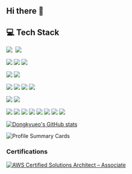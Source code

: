 ## Hi there 👋

<!--
**dongkyueo-ros/dongkyueo-ros** is a ✨ _special_ ✨ repository because its `README.md` (this file) appears on your GitHub profile.

Here are some ideas to get you started:

- 🔭 I’m currently working on ...
- 🌱 I’m currently learning ...
- 👯 I’m looking to collaborate on ...
- 🤔 I’m looking for help with ...
- 💬 Ask me about ...
- 📫 How to reach me: ...
- 😄 Pronouns: ...
- ⚡ Fun fact: ...
-->

## 💻 Tech Stack
<p>
  <img src="https://img.shields.io/badge/C++-00599C?style=flat-plastic&logo=C%2B%2B&logoColor=white"/></a>&nbsp 
  <img src="https://img.shields.io/badge/Python-3766AB?style=flat-plastic&logo=Python&logoColor=white"/></a>&nbsp 
</p>

<p>
  <img src="https://img.shields.io/badge/Linux-FCC624?style=flat-plastic&logo=linux&logoColor=black"/> 
  <img src="https://img.shields.io/badge/Amazon%20AWS-232F3E?style=flat-plastic&logo=amazonwebservices&logoColor=white"/> 
  <img src="https://img.shields.io/badge/Azure_AI-0078D4?style=for-flat-plastic&logo=azure&logoColor=white"/>
</p>


<p>
  <img src="https://img.shields.io/badge/Docker-2496ED?style=flat-plastic&logo=docker&logoColor=white"/> 
  <img src="https://img.shields.io/badge/GitHub%20Actions-2088FF?style=flat-plastic&logo=githubactions&logoColor=white"/>
</p>


<p>
  <img src="https://img.shields.io/badge/Grafana-F46800?style=flat-plastic&logo=grafana&logoColor=white"/>
  <img src="https://img.shields.io/badge/Prometheus-E6522C?style=flat-plastic&logo=prometheus&logoColor=white"/>
  <img src="https://img.shields.io/badge/Telegraf-3E4E88?style=flat-plastic&logo=influxdata&logoColor=white"/>
  <img src="https://img.shields.io/badge/InfluxDB-22ADF6?style=flat-plastic&logo=influxdb&logoColor=white"/>
</p>

<p>
  <img src="https://img.shields.io/badge/Terraform-844FBA?style=flat-plastic&logo=terraform&logoColor=white"/>
  <img src="https://img.shields.io/badge/Ansible-EE0000?style=flat-plastic&logo=ansible&logoColor=white"/>
</p>

<p>
  <img src="https://img.shields.io/badge/Git-F05032?style=flat-plastic&logo=git&logoColor=white"/>
  <img src="https://img.shields.io/badge/GitHub-181717?style=flat-plastic&logo=github&logoColor=white"/>
  <img src="https://img.shields.io/badge/GitLab-FC6D26?style=flat-plastic&logo=gitlab&logoColor=white"/>
  <img src="https://img.shields.io/badge/Bitbucket-0052CC?style=flat-plastic&logo=bitbucket&logoColor=white"/>
  <img src="https://img.shields.io/badge/Jira-0053CC?style=flat-plastic&logo=jira&logoColor=white"/>
  <img src="https://img.shields.io/badge/Confluence-172B4D?style=flat-plastic&logo=confluence&logoColor=white"/>
  <img src="https://img.shields.io/badge/Notion-000000?style=flat-plastic&logo=notion&logoColor=white"/>
  <img src="https://img.shields.io/badge/Slack-4A154B?style=flat-plastic&logo=slack&logoColor=white"/>
</p>

[![Dongkyueo's GitHub stats](https://github-readme-stats.vercel.app/api?username=dongkyueo-ros&theme=swift)](https://github.com/dongkyueo-ros/github-readme-stats)

<!--[![trophy](https://github-profile-trophy.vercel.app/?username=dongkyueo-ros)](https://github.com/dongkyueo-ros/github-profile-trophy)-->

![Profile Summary Cards](https://github-profile-summary-cards.vercel.app/api/cards/profile-details?username=dongkyueo-ros&theme=vue)

### Certifications

<!--START_SECTION:badges-->
[![AWS Certified Solutions Architect – Associate](https://images.credly.com/size/110x110/images/0e284c3f-5164-4b21-8660-0d84737941bc/image.png)](http://www.credly.com/badges/6aed9606-ac65-462d-ae7d-dfed5942a2bd "AWS Certified Solutions Architect – Associate")
<!--END_SECTION:badges-->
